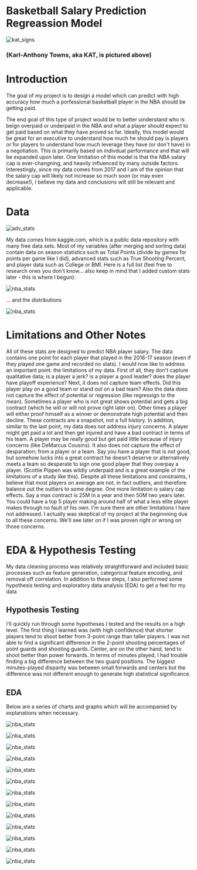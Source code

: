 #  Basketball Salary Prediction Regreassion Model

![kat_signs](images/kat_signs.png)

### (Karl-Anthony Towns, aka KAT, is pictured above)

# Introduction

The goal of my project is to design a model which can predict with high accuracy how much a porfessional basketball player in the NBA should be getting paid. 

The end goal of this type of project would be to better uinderstand who is beign overpaid or underpaid in the NBA and what a player should expect to get paid based on what they have proved so far. Ideally, this model would be great for an executive to understand how much he should pay is players or for players to understand how much leverage they have (or don't have) in a negotiation. This is primarily based on indivdual performance and that will be expanded upon later. One limitation of this model is that the NBA salary cap is ever-changning, and heavily influenced by many outside factors. Interestingly, since my data comes from 2017 and I am of the opinion that the salary cap will likely not increase so much soon (or may even decrease!), I believe my data and conclusions will still be relevant and applicable.

# Data

![adv_stats](images/adv_stats.png)

My data comes from kaggle.com, which is a public data repository with many free data sets. Most of my variables (after merging and sorting data) contain data on season statistics such as Total Points (divide by games for points per game like I did), advanced stats such as True Shooting Percent, and player data such as College or BMI. Here is a full list (feel free to research ones you don't know... also keep in mind that I added custom stats later - this is where I begun):

![nba_stats](images/nba_reg.png)

... and the distributions

![nba_stats](images/nbareg_dist.png)

# Limitations and Other Notes

All of these stats are designed to predict NBA player salary. The data contains one point for each player that played in the 2016-17 season (even if they played one game and recorded no stats). I would now like to address an important point: the limitations of my data. First of all, they don't capture qualitative data; is a player a jerk? is a player a good leader? does the player have playoff experience? Next, it does not capture team effects. Did this player play on a good team or stand out on a bad team? Also the data does not capture the effect of potential or regression (like regressign to the mean). Sometimes a player who is not great shows potential and gets a big contract (which he will or will not prove right later on). Other times a player will either proof himself as a winner or demonstrate high potential and then decline. These contracts are a snapshot, not a full history. In addition, similar to the last point, my data does not address injury concerns. A player might get paid a lot and then get injured and have a bad contract in terms of his team. A player may be really good but get paid little because of injury concerns (like DeMarcus Cousins). It also does not capture the effect of desparation; from a player or a team. Say you have a player that is not good, but somehow lucks into a great contract he doesn't deserve or alternatively meets a team so desperate to sign one good player that they overpay a player. (Scottie Pippen was wildly underpaid and is a great example of the limitations of a study like this). Despite all these limitations and constraints, I believe that most players on average are not, in fact outliers, and therefore balance out the outliers to some degree. One more limitation is salary cap effects. Say a max contract is 25M in a year and then 50M two years later. You could have a top 5 player making around half of what a less elite player makes through no fault of his own. I'm sure there are other limitations I have not addressed. I actually was skeptical of my project at the beginnning due to all these concerns. We'll see later on if I was proven right or wrong on those concerns.

# EDA & Hypothesis Testing

My data cleaning process was relatively straightforward and included basic processes such as feature generation, categorical feature encoding, and removal off correlation. In addition to these steps, I also performed some hypothesis testing and exploratory data analysis (EDA) to get a feel for my data

## Hypothesis Testing

I'll quickly run through some hypotheses I tested and the results on a high level. The first thing I learned was (with high confidence) that shorter players tend to shoot better from 3-point range than taller players. I was not able to find a significant difference in the 2-point shooting percentages of point guards and shooting guards. Center, are on the other hand, tend to shoot better than power forwards. In terms of minutes played, I had trouble finding a big difference between the two guard positions. The biggest minutes-played disparity was between small forwards and centers but the difference was not different enough to generate high statistical significance.

## EDA

Below are a series of charts and graphs which will be accompanied by explanations when necessary.

![nba_stats](images/salary_dist.png)

![nba_stats](images/pos_sal.png)

![nba_stats](images/age_sal.png)

![nba_stats](images/bmi_sal.png)

![nba_stats](images/height_sal.png)

![nba_stats](images/rpg_sal.png)

![nba_stats](images/bunch_of_dists_sal.png)

![nba_stats](images/shot_pct.png)

![nba_stats](images/apg_3pg_sal.png)

![nba_stats](images/col_per.png)

![nba_stats](images/score_age.png)

![nba_stats](images/score_age2.png)

![nba_stats](images/pos_age.png)